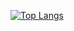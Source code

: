 [![Top Langs](https://github-readme-stats.vercel.app/api/top-langs/?username={saipi-1129}
)](https://github.com/anuraghazra/github-readme-stats)
